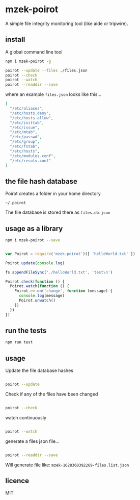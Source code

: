 # mzek-poirot

A simple file integrity monitoring tool (like aide or tripwire).

## install

A global command line tool

```sh
npm i mzek-poirot -g

poirot --update --files ./files.json
poirot --check
poirot --watch
poirot --readdir --save

```

where an example `files.json` looks like this...

```json
[
  "/etc/aliases",
  "/etc/hosts.deny",
  "/etc/hosts.allow",
  "/etc/inittab",
  "/etc/issue",
  "/etc/mtab",
  "/etc/passwd",
  "/etc/group",
  "/etc/fstab",
  "/etc/hosts",
  "/etc/modules.conf",
  "/etc/resolv.conf"
]
```

## the file hash database

Poirot creates a folder in your home directory

```
~/.poirot
```

The file database is stored there as `files.db.json`

## usage as a library

```sh
npm i mzek-poirot --save
```

```js

var Poirot = require('mzek-poirot')([ 'helloWorld.txt' ])

Poirot.update(console.log)

fs.appendFileSync('./helloWorld.txt', 'test\n')

Poirot.check(function () {
  Poirot.watch(function () {
    Poirot.ev.on('change', function (message) {
      console.log(message)
      Poirot.unwatch()
    })
  })
})

```

## run the tests

```sh
npm run test
```

## usage

Update the file database hashes

```sh

poirot --update

```

Check if any of the files have been changed

```sh

poirot --check

```

watch continuously

```sh

poirot --watch

```

generate a files json file...

```sh

poirot --readdir --save

```

Will generate file like: `mzek-1628360392269-files.list.json`

## licence

MIT


